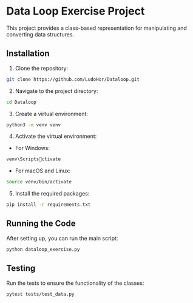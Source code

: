 # Data Loop Exercise Project

This project provides a class-based representation for manipulating and converting data structures.

## Installation

1. Clone the repository:

```bash
git clone https://github.com/LudoHor/Dataloop.git
```

2. Navigate to the project directory:

```bash
cd Dataloop
```

3. Create a virtual environment:

```bash
python3 -m venv venv
```

4. Activate the virtual environment:

- For Windows:

```bash
venv\Scriptsctivate
```

- For macOS and Linux:

```bash
source venv/bin/activate
```

5. Install the required packages:

```bash
pip install -r requirements.txt
```

## Running the Code

After setting up, you can run the main script:

```bash
python dataloop_exercise.py
```

## Testing

Run the tests to ensure the functionality of the classes:

```bash
pytest tests/test_data.py
```
